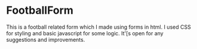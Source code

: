 # FootballForm
This is a football related form which I made using forms in html. I used CSS for styling and basic javascript  for some logic. It'[s open for any suggestions and improvements.
